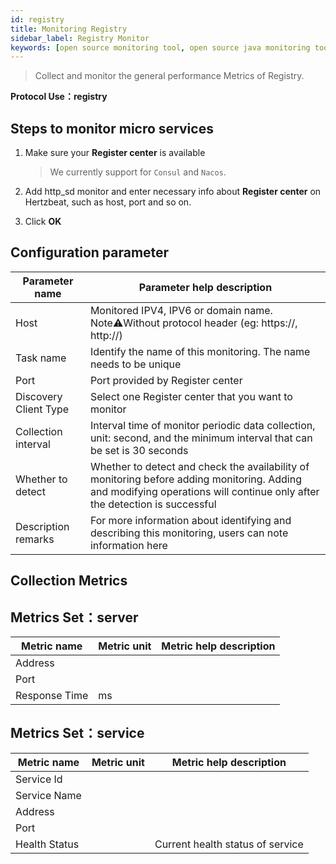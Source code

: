 ```yaml
---
id: registry
title: Monitoring Registry
sidebar_label: Registry Monitor
keywords: [open source monitoring tool, open source java monitoring tool, monitoring registry metrics]
---
```


> Collect and monitor the general performance Metrics of Registry.

**Protocol Use：registry**

## Steps to monitor micro services

1. Make sure your **Register center** is available

   > We currently support for `Consul` and `Nacos`.

2. Add http_sd monitor and enter necessary info about **Register center** on Hertzbeat, such as host, port and so on.
3. Click **OK**

## Configuration parameter

|    Parameter name     |                                                                        Parameter help description                                                                         |
|-----------------------|---------------------------------------------------------------------------------------------------------------------------------------------------------------------------|
| Host                  | Monitored IPV4, IPV6 or domain name. Note⚠️Without protocol header (eg: https://, http://)                                                                                |
| Task name             | Identify the name of this monitoring. The name needs to be unique                                                                                                         |
| Port                  | Port provided by Register center                                                                                                                                          |
| Discovery Client Type | Select one Register center that you want to monitor                                                                                                                       |
| Collection interval   | Interval time of monitor periodic data collection, unit: second, and the minimum interval that can be set is 30 seconds                                                   |
| Whether to detect     | Whether to detect and check the availability of monitoring before adding monitoring. Adding and modifying operations will continue only after the detection is successful |
| Description remarks   | For more information about identifying and describing this monitoring, users can note information here                                                                    |

## Collection Metrics

## Metrics Set：server

|  Metric name  | Metric unit | Metric help description |
|---------------|-------------|-------------------------|
| Address       |             |                         |
| Port          |             |                         |
| Response Time | ms          |                         |

## Metrics Set：service

|  Metric name  | Metric unit |     Metric help description      |
|---------------|-------------|----------------------------------|
| Service Id    |             |                                  |
| Service Name  |             |                                  |
| Address       |             |                                  |
| Port          |             |                                  |
| Health Status |             | Current health status of service |
